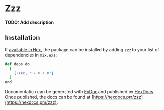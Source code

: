# Zzz

**TODO: Add description**

## Installation

If [available in Hex](https://hex.pm/docs/publish), the package can be installed
by adding `zzz` to your list of dependencies in `mix.exs`:

```elixir
def deps do
  [
    {:zzz, "~> 0.1.0"}
  ]
end
```

Documentation can be generated with [ExDoc](https://github.com/elixir-lang/ex_doc)
and published on [HexDocs](https://hexdocs.pm). Once published, the docs can
be found at [https://hexdocs.pm/zzz](https://hexdocs.pm/zzz).

